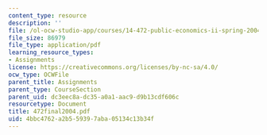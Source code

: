 ```yaml
---
content_type: resource
description: ''
file: /ol-ocw-studio-app/courses/14-472-public-economics-ii-spring-2004/4bbc4762a2b559397aba05134c13b34f_472final2004.pdf
file_size: 86979
file_type: application/pdf
learning_resource_types:
- Assignments
license: https://creativecommons.org/licenses/by-nc-sa/4.0/
ocw_type: OCWFile
parent_title: Assignments
parent_type: CourseSection
parent_uid: dc3eec8a-dc35-a0a1-aac9-d9b13cdf606c
resourcetype: Document
title: 472final2004.pdf
uid: 4bbc4762-a2b5-5939-7aba-05134c13b34f
---
```

